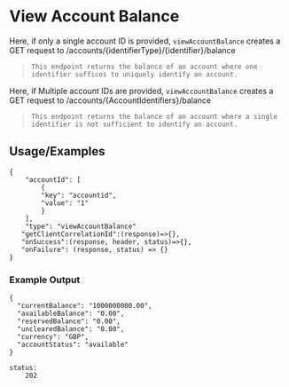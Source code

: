 # View Account Balance

Here, if only a single account ID is provided, `viewAccountBalance` creates a GET request to /accounts/{identifierType}/{identifier}/balance

> `This endpoint returns the balance of an account where one identifier suffices to uniquely identify an account.`

Here, if Multiple account IDs are provided, `viewAccountBalance` creates a GET request to /accounts/{AccountIdentifiers}/balance

> `This endpoint returns the balance of an account where a single identifier is not sufficient to identify an account.`

## Usage/Examples

```
{
    "accountId": [
        {
        "key": "accountid",
        "value": "1"
        }
    ],
    "type": "viewAccountBalance"
   "getClientCorrelationId":(response)=>{},
   "onSuccess":(response, header, status)=>{},
   "onFailure": (response, status) => {}
}
```

### Example Output

```
{
  "currentBalance": "1000000000.00",
  "availableBalance": "0.00",
  "reservedBalance": "0.00",
  "unclearedBalance": "0.00",
  "currency": "GBP",
  "accountStatus": "available"
}

status:
    202
```
